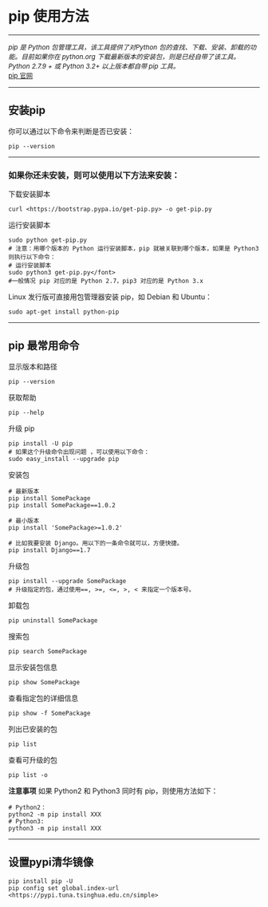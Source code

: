 # pip 使用方法

---

*<font size=2>pip 是 Python 包管理工具，该工具提供了对Python 包的查找、下载、安装、卸载的功能。目前如果你在 python.org 下载最新版本的安装包，则是已经自带了该工具。Python 2.7.9 + 或 Python 3.2+ 以上版本都自带 pip 工具。*  
[pip 官网](https://pypi.org/project/pip/)</font>

---

## 安装pip

你可以通过以下命令来判断是否已安装：

```shell
pip --version  
```

---

### 如果你还未安装，则可以使用以下方法来安装：

下载安装脚本

```shell
curl <https://bootstrap.pypa.io/get-pip.py> -o get-pip.py  
```

运行安装脚本

```shell
sudo python get-pip.py  
# 注意：用哪个版本的 Python 运行安装脚本，pip 就被关联到哪个版本，如果是 Python3 则执行以下命令：
# 运行安装脚本  
sudo python3 get-pip.py</font>  
#一般情况 pip 对应的是 Python 2.7，pip3 对应的是 Python 3.x
```

Linux 发行版可直接用包管理器安装 pip，如 Debian 和 Ubuntu：

```shell
sudo apt-get install python-pip
```

---

## pip 最常用命令

显示版本和路径

```shell
pip --version
```

获取帮助  

```shell
pip --help
```

升级 pip  

```shell
pip install -U pip
# 如果这个升级命令出现问题 ，可以使用以下命令：  
sudo easy_install --upgrade pip
```

安装包  

```shell
# 最新版本  
pip install SomePackage  
pip install SomePackage==1.0.2  

# 最小版本  
pip install 'SomePackage>=1.0.2'  

# 比如我要安装 Django。用以下的一条命令就可以，方便快捷。
pip install Django==1.7
```

升级包

```shell
pip install --upgrade SomePackage
# 升级指定的包，通过使用==, >=, <=, >, < 来指定一个版本号。
```

卸载包  

```shell
pip uninstall SomePackage
```

搜索包  

```shell
pip search SomePackage
```

显示安装包信息  

```shell
pip show SomePackage
```

查看指定包的详细信息  

```shell
pip show -f SomePackage
```

列出已安装的包  

```shell
pip list
```

查看可升级的包  

```shell
pip list -o
```

**注意事项**
如果 Python2 和 Python3 同时有 pip，则使用方法如下：  

```shell
# Python2：  
python2 -m pip install XXX  
# Python3:  
python3 -m pip install XXX
```

---

## 设置pypi清华镜像

```shell
pip install pip -U  
pip config set global.index-url <https://pypi.tuna.tsinghua.edu.cn/simple>
```
